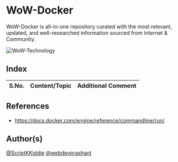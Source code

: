# WoW-Docker
WoW-Docker is all-in-one repository curated with the most relevant, updated, and well-researched information sourced from Internet &amp; Community.

![WoW-Technology](https://img.shields.io/badge/WoW-Technology-brightgreen?style=flat-square&logo=github)

## Index

S.No. | Content/Topic | Additional Comment
--- | --- | ---

## References
- https://docs.docker.com/engine/reference/commandline/run/

## Author(s)

[@ScriptKKiddie](https://github.com/ScriptKKiddie)
[@webdevprashant](https://github.com/webdevprashant)
